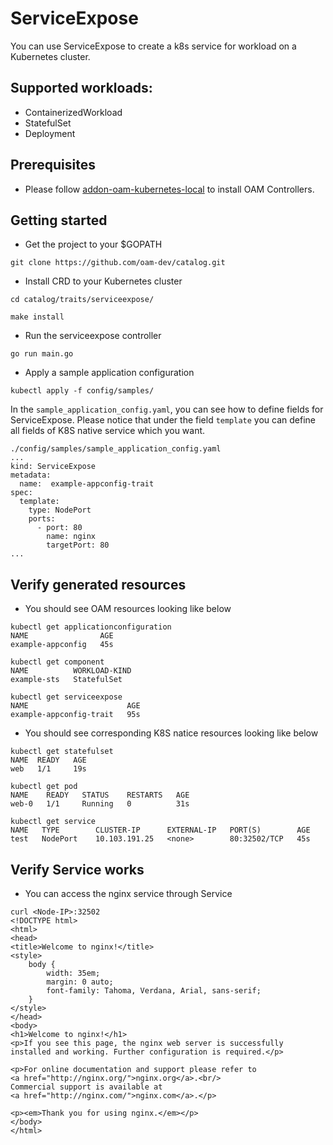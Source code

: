 # ServiceExpose
You can use ServiceExpose to create a k8s service for workload on a Kubernetes cluster.

## Supported workloads:
- ContainerizedWorkload
- StatefulSet
- Deployment

## Prerequisites
- Please follow [addon-oam-kubernetes-local](https://github.com/crossplane/addon-oam-kubernetes-local) to install OAM Controllers.

## Getting started
- Get the project to your $GOPATH
```
git clone https://github.com/oam-dev/catalog.git
```
- Install CRD to your Kubernetes cluster
```
cd catalog/traits/serviceexpose/

make install
```
- Run the serviceexpose controller
```
go run main.go
```
- Apply a sample application configuration
```
kubectl apply -f config/samples/
```
In the `sample_application_config.yaml`, you can see how to define fields for ServiceExpose. Please notice that under the field `template` you can define all fields of K8S native service which you want. 
```
./config/samples/sample_application_config.yaml
...
kind: ServiceExpose
metadata:
  name:  example-appconfig-trait
spec:
  template:
    type: NodePort
    ports:
      - port: 80
        name: nginx
        targetPort: 80
...
```

## Verify generated resources
- You should see OAM resources looking like below
```
kubectl get applicationconfiguration
NAME                AGE
example-appconfig   45s
```
```
kubectl get component
NAME          WORKLOAD-KIND
example-sts   StatefulSet
```
```
kubectl get serviceexpose
NAME                      AGE
example-appconfig-trait   95s
```
- You should see corresponding K8S natice resources looking like below
```
kubectl get statefulset
NAME  READY   AGE
web   1/1     19s
```
```
kubectl get pod
NAME    READY   STATUS    RESTARTS   AGE
web-0   1/1     Running   0          31s
```
```
kubectl get service
NAME   TYPE        CLUSTER-IP      EXTERNAL-IP   PORT(S)        AGE
test   NodePort    10.103.191.25   <none>        80:32502/TCP   45s
```

## Verify Service works
- You can access the nginx service through Service
```
curl <Node-IP>:32502
<!DOCTYPE html>
<html>
<head>
<title>Welcome to nginx!</title>
<style>
    body {
        width: 35em;
        margin: 0 auto;
        font-family: Tahoma, Verdana, Arial, sans-serif;
    }
</style>
</head>
<body>
<h1>Welcome to nginx!</h1>
<p>If you see this page, the nginx web server is successfully installed and working. Further configuration is required.</p>

<p>For online documentation and support please refer to
<a href="http://nginx.org/">nginx.org</a>.<br/>
Commercial support is available at
<a href="http://nginx.com/">nginx.com</a>.</p>

<p><em>Thank you for using nginx.</em></p>
</body>
</html>
```
